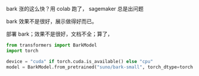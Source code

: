 


bark 涨的这么快？用 colab 跑了， sagemaker 总是出问题

bark 效果不是很好，展示做得好而已。

部署 bark；效果不是很好，文档不全；算了，


```python
from transformers import BarkModel
import torch

device = "cuda" if torch.cuda.is_available() else "cpu"
model = BarkModel.from_pretrained("suno/bark-small", torch_dtype=torch.float16).to(device)
```